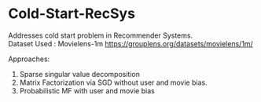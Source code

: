 # Cold-Start-RecSys

Addresses cold start problem in Recommender Systems. <br>
Dataset Used  : Movielens-1m https://grouplens.org/datasets/movielens/1m/

Approaches:

1. Sparse singular value decomposition
2. Matrix Factorization via SGD without user and movie bias.
3. Probabilistic MF with user and movie bias

